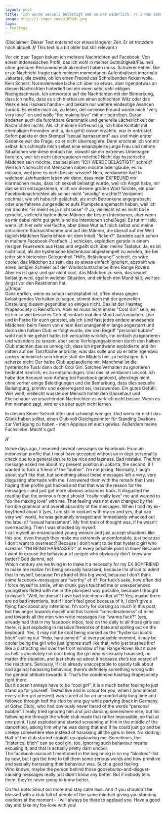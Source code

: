 ```yaml
---
layout: post
title: "Ich wurde sexuell belästigt und es war widerlich. // I was sexually harrassed and it was disgusting."
image: http://i.imgur.com/u1K5Qdr.png
tags:
- feelings
---  
```

(Disclaimer: Dieser Text entstand vor etwas längerer Zeit. Er ist trotzdem noch aktuell. **//** This text is a bit older but still relevant.)  

Vor ein paar Tagen bekam ich mehrere Nachrichten auf Facebook. Von einem indonesischen Profil, das ich wohl in meiner Gutmütigkeit/Faulheit ohne genauen Personencheck akzeptiert haben muss. Schwerer Fehler.
Die erste Nachricht fragte nach meinem momentanen Aufenthaltsort innerhalb Jakartas, die zweite, ob ich einen Freund des Schreibenden ficken wolle. Kein Scherz. 
Normalerweise lache ich über so etwas, aber irgendetwas an diesen Nachrichten hinterließ bei mir einen sehr, sehr ekligen Nachgeschmack.
Ich antwortete auf die Nachrichten mit der  Bemerkung, dass ich hoffe, dass es sich hierbei um einen schlechten Witz oder das Werk eines Hackers handle - und bekam nur weitere eindeutige Avancen zurück. Es ekelte mich an, zu lesen, der ominöse Freund würde mich "very very love"-en und wolle "the making love" mit mir betreiben. Daran änderten auch die furchtbare Grammatik und generelle Lächerlichkeit der Nachrichten nichts. 
Als ich meinem Exfreund (ja, ich habe Kontakt mit ehemaligen Freunden und ja, das geht) davon erzählte, war er entrüstet. Sofort packte er den Stempel "sexual harrassment" aus und mein erster Gedanke war die Frage, ob er nicht überreagiere. Dann erschrak ich vor mir selbst.
Ich schimpfe mich selbst eine emanzipierte junge Frau und nehme Situationen wie diese einfach hin, obwohl sie mir extremes Unbehagen bereiten, weil ich nicht überreagieren möchte? Nicht das hysterische Mädchen sein möchte, das bei allem "ICH WERDE BELÄSTIGT!" schreit? Weil ich Nachsicht mit Menschen haben möchte oder glaube, es zu müssen, weil jene es nicht besser wissen?
Nein, verdammte Axt!
In welchem Jahrhundert leben wir denn, dass mein EXFREUND mir klarmachen muss, dass ich sexuell belästigt wurde, weil ich Angst habe, mir das selbst einzugestehen, mich vor diesem großen Wort fürchte, ein paar Facebooknachrichten als seiner nicht "würdig" erachte?!
Verdammt nochmal, wie oft habe ich gelächelt, als mich Betrunkene angegrabscht oder unerfahrene Jungendliche aufs Plumpste angemacht haben, weil ich mir dachte: "Er meint es ja nicht böse" !?
Ja, vielleicht ist es nicht böse gemeint, vielleicht hatten diese Männer die besten Intentionen, aber wenn es mir dabei nicht gut geht, sind die Intentionen scheißegal.
Es tut mir leid, wenn ich hier sehr viel fluche, aber diese Wut auf mich selbst und meine antrainierte Rücksichtnahme und auf die Männer, die überall auf der Welt täglich Mädchen Nachrichten mit dem Inhalt "ficken?" (landete auch schon in meinem Facebook-Postfach...) schicken, explodiert gerade in einem riesigen Feuerwerk aus Hass und ergießt sich über meine Tastatur.
Ja, es ist nicht cool, als die hysterische Idiotentussi abgestempelt zu werden, die bei jeder sich bietenden Gelegenheit "Hilfe, Belästigung!" schreit, es wäre cooler, das Mädchen zu sein, das so etwas einfach ignoriert, abstreift wie einen lästigen Schleier auf der Windschutzscheibe ihres Range Rovers. Aber es ist ganz und gar nicht cool, das Mädchen zu sein, das sexuell belästigt wird, egal in welcher Situation, und einfach den Mund hält, weil sie Angst vor den Reaktionen hat.  
![Imgur](http://i.imgur.com/u1K5Qdr.png)  
Ganz ehrlich, wenn es schon inakzeptabel ist, offen etwas gegen belästigendes Verhalten zu sagen, stimmt doch mit der generellen Einstellung diesem gegenüber so einiges nicht. Das ist der Hashtag #rapesociety in Reinstform. Aber es muss nicht immer "Cool Girl" sein, es ist ein so viel besseres Gefühl, einfach mal den Mund aufzumachen. Live und in Farbe für euch getestet, als ich (und fast jedes andere anwesende Mädchen) beim Feiern von einem Kerl unangenehm lange angestarrt und durch den halben Club verfolgt wurde, der den Begriff "personal bubble" wohl noch nie gehört hatte. Ich versuchte wirklich, ihn einfach zu ignorieren und woanders zu tanzen, aber seine Verfolgungsaktionen durch den halben Club machten das so unmöglich, dass ich irgendwann explodierte und ihn mitten auf der Tanzfläche anbrüllte, was das solle und ob er bitte irgendwo anders unheimlich sein könnte statt die Mädels hier zu belästigen. Ich scherze nicht: Der halbe Club applaudierte mir. Manchmal ist die hysterische Tussi dann doch Cool Girl. Solches Verhalten zu ignorieren bedeutet nämlich, es zu entschuldigen. Und das ist verdammt uncool.
Ich habe den Account vom Anfang bei Facebook geblockt, allerdings nicht, ohne vorher einige Beleidigungen und die Bemerkung, dass dies sexuelle Belästigung, primitiv und ekelerregend sei, loszuwerden. Ein gutes Gefühl. Wer weiß, vielleicht wusste der Mensch hinter den Gänsehaut und Ekelschauer verursachenden Nachrichten es wirklich nicht besser. Wenn es ihm niemand sagt, wird er es aber auch nicht lernen.

In diesem Sinne: Schreit öfter und schweigt weniger. 
Und wenn ihr nicht das Glück haben solltet, einen Club voll Gleichgesinnter für Standing Ovations zur Verfügung zu haben - mein Applaus ist euch gewiss. Außerdem meine Fuchsliebe.
Macht's gut!  

**//**  

Some days ago, I received several messages on Facebook. From an indonesian profile that I must have accepted without an in dept personality check due to a general desire to be nice and laziness. Bad mistake. 
The first message asked me about my present position in Jakarta, the second, if I wanted to fuck a friend of the “author”. I’m not joking.
Normally, I laugh about stuff like that, but something about these messages left a very, very disgusting aftertaste with me. I answered them with the remark that I was hoping their profile got hacked and that that was the reason for the messages – and just got more obvious advances back. It disgusted me reading that the ominous friend should “really really love” me and wanted to “do the making love” with me. That feeling was not even changed by the horrible grammar and overall absurdity of the messages. 
When I told my ex-boyfriend about it (yes, I am still in contact with my ex and yes, that can very well work), he was genuinely enraged and immediately whacked out the label of “sexual harassment”. My first train of thought was, if he wasn’t overreacting. Then I was shocked by myself.  
I call myself an emancipated young woman and just accept situations like this one, even though they make me extremely uncomfortable, just because I don’t want to overreact? Because I don’t want to be that hysteric girl who screams “I’M BEING HARRASSED!” at every possible point in time? Because I want to excuse the behaviour of people who obviously don’t know any better? God damnit, no!  
Which century are we living in to make it a necessity for my EX BOYFRIEND to make me realize I’m being sexually harassed, because I’m afraid to admit that to myself,  because I’m afraid of this big word, because I don’t think some facebook-messages are “worthy” of it?!
For fuck’s sake, how often did I force myself to smile, when drunk guys touched me or unexperienced youngsters flirted with me in the plumpest way possible, because I thought to myself: “Well, he doesn’t have bad intentions after all”?!
Yes, maybe there are no bad intentions, but if I don’t feel good because of it, I don’t give a flying fuck about any intentions. I’m sorry for cursing so much in this post, but this anger towards myself and this trained “considerateness” of mine and towards all the men who write messages like “wanna fuck?” (yes, already had that in my facebook inbox, too) on the daily to all those girls out there, is just exploding in massive fireworks of hate and spilling out on the keyboard. 
Yes, it may not be cool being marked as the “hysterical idiotic bitch” calling out “Help, harassment!” at every possible moment, it may be cooler being the girl who just ignores stuff like that, who just brushes it of like a distracting veil over the front window of her Range Rover. But it sure as hell is absolutely not cool being the girl who is sexually harassed, no matter the situation, and just shuts up about it because she’s too scared of the reactions. Seriously, if it is already unacceptable to openly talk about and against harassing behaviour, there’s definitely something wrong with the general attitude towards it. That’s the condensed hashtag #rapesociety right there.  
But it doesn’t always have to be “cool girl”, it is a much better feeling to just stand up for yourself. Tested live and in colour for you, when I (and almost every other girl present) was stared at for an uncomfortably long time and followed through half the club by one guy while partying (back in Germany, at Gotec Club), who had obviously never heard of the words “personal bubble”. I really tried ignoring him and just dancing somewhere else, but his following me through the whole club made that rather impossible, so that at one point, I just exploded and started screaming at him in the middle of the dancefloor, asking him why he was doing that and if he could just go and be creepy somewhere else instead of harassing all the girls in here. No kidding: Half of the club started straight up applauding me. 
Sometimes, the “histerical bitch” can be cool girl, too.  Ignoring such behaviour means excusing it, and that is actually pretty darn uncool.  
The facebook-account I mentioned in the beginning is on my "blocked"-list by now, but I got the time to tell them some serious words and how primitive and sexually harrassing their behaviour was. Such a good feeling.  
Who knows, maybe the person behind those goosebump-and-disgust-causing messages really just didn't know any better. But if nobody tells them, they're never going to know better.  

On this note: Shout out more and stay calm less. And if you shouldn't be blessed with a club full of people of the same mindset giving you standing ovations at the moment - I will always be there to applaud you. Have a good day and take my fox-love with you!